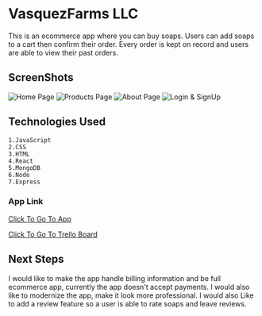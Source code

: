# VasquezFarms LLC

This is an ecommerce app where you can buy soaps. Users can add soaps to a cart then confirm their order. Every order is kept on record and users are able to view their past orders.

## ScreenShots
![Home Page](https://i.imgur.com/eRti0Q3.png)
![Products Page](https://i.imgur.com/sZWBvbO.png)
![About Page](https://i.imgur.com/zvx33j9.png)
![Login & SignUp](https://i.imgur.com/BUF36Db.png)


## Technologies Used
    1.JavaScript
    2.CSS
    3.HTML
    4.React
    5.MongoDB
    6.Node
    7.Express

### App Link
[Click To Go To App](https://vasquez-farms.herokuapp.com/home)

[Click To Go To Trello Board](https://trello.com/b/KEZki6yD/soapcompany)


## Next Steps

I would like to make the app handle billing information and be full ecommerce app, currently the app doesn't accept payments. I would also like to modernize the app, make it look more professional. I would also Like to add a review feature so a user is able to rate soaps and leave reviews.